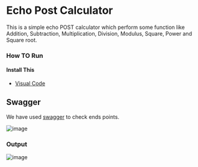 # Echo Post Calculator
This is a simple echo POST calculator which perform some function like Addition, Subtraction, Multiplication, Division, Modulus, Square, Power and Square root.

### How TO Run
#### Install This
- [Visual Code](https://code.visualstudio.com/download)

## Swagger
We have used [swagger](https://swagger.io/solutions/api-documentation/) to check ends points.

![image](https://user-images.githubusercontent.com/88186645/132848374-5d95ac35-bdc6-45f7-a842-c9ca0743f6e3.png)

### Output
![image](https://user-images.githubusercontent.com/88186645/132858803-2e0283b0-b18f-4450-a9fd-18aae8f1a221.png)
